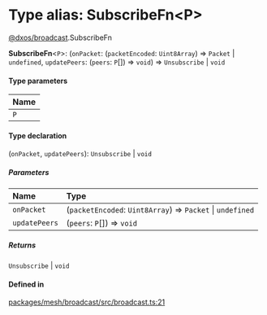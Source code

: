 # Type alias: SubscribeFn<P\>

[@dxos/broadcast](../modules/dxos_broadcast.md).SubscribeFn

 **SubscribeFn**<`P`\>: (`onPacket`: (`packetEncoded`: `Uint8Array`) => `Packet` \| `undefined`, `updatePeers`: (`peers`: `P`[]) => `void`) => `Unsubscribe` \| `void`

#### Type parameters

| Name |
| :------ |
| `P` |

#### Type declaration

(`onPacket`, `updatePeers`): `Unsubscribe` \| `void`

##### Parameters

| Name | Type |
| :------ | :------ |
| `onPacket` | (`packetEncoded`: `Uint8Array`) => `Packet` \| `undefined` |
| `updatePeers` | (`peers`: `P`[]) => `void` |

##### Returns

`Unsubscribe` \| `void`

#### Defined in

[packages/mesh/broadcast/src/broadcast.ts:21](https://github.com/dxos/dxos/blob/main/packages/mesh/broadcast/src/broadcast.ts#L21)
